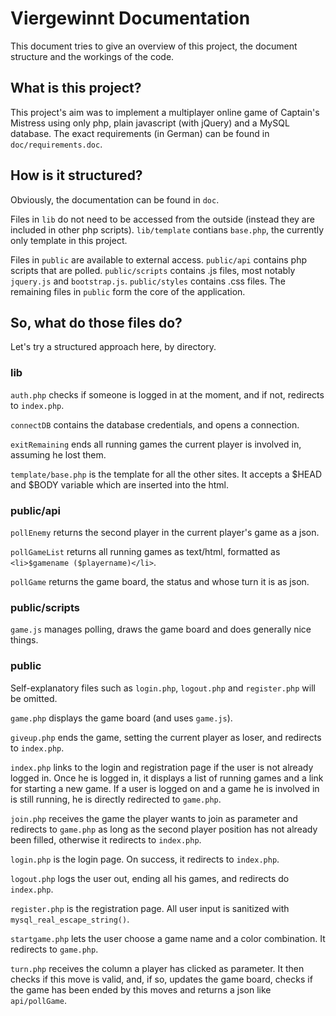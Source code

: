 Viergewinnt Documentation
=========================

This document tries to give an overview of this project, the document structure and the workings of the code.

What is this project?
---------------------

This project's aim was to implement a multiplayer online game of Captain's Mistress using only php, plain javascript (with jQuery) and a MySQL database. The exact requirements (in German) can be found in `doc/requirements.doc`.


How is it structured?
---------------------

Obviously, the documentation can be found in `doc`. 

Files in `lib` do not need to be accessed from the outside (instead they are included in other php scripts). `lib/template` contians `base.php`, the currently only template in this project.

Files in `public` are available to external access. `public/api` contains php scripts that are polled. `public/scripts` contains .js files, most notably `jquery.js` and `bootstrap.js`. `public/styles` contains .css files. The remaining files in `public` form the core of the application.


So, what do those files do?
---------------------------

Let's try a structured approach here, by directory.

### lib

`auth.php` checks if someone is logged in at the moment, and if not, redirects to `index.php`.

`connectDB` contains the database credentials, and opens a connection.

`exitRemaining` ends all running games the current player is involved in, assuming he lost them.

`template/base.php` is the template for all the other sites. It accepts a $HEAD and $BODY variable which are inserted into the html.

### public/api

`pollEnemy` returns the second player in the current player's game as a json.

`pollGameList` returns all running games as text/html, formatted as `<li>$gamename ($playername)</li>`.

`pollGame` returns the game board, the status and whose turn it is as json.


### public/scripts

`game.js` manages polling, draws the game board and does generally nice things.

### public

Self-explanatory files such as `login.php`, `logout.php`  and `register.php` will be omitted.

`game.php` displays the game board (and uses `game.js`). 

`giveup.php` ends the game, setting the current player as loser, and redirects to `index.php`.

`index.php` links to the login and registration page if the user is not already logged in. Once he is logged in, it displays a list of running games and a link for starting a new game. If a user is logged on and a game he is involved in is still running, he is directly redirected to `game.php`.

`join.php` receives the game the player wants to join as parameter and redirects to `game.php` as long as the second player position has not already been filled, otherwise it redirects to `index.php`.

`login.php` is the login page. On success, it redirects to `index.php`.

`logout.php` logs the user out, ending all his games, and redirects do `index.php`.

`register.php` is the registration page. All user input is sanitized with `mysql_real_escape_string()`.

`startgame.php` lets the user choose a game name and a color combination. It redirects to `game.php`.

`turn.php` receives the column a player has clicked as parameter. It then checks if this move is valid, and, if so, updates the game board, checks if the game has been ended by this moves and returns a json like `api/pollGame`.

